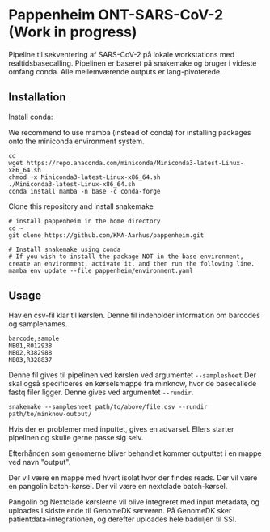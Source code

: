 # Pappenheim ONT-SARS-CoV-2 (Work in progress)
Pipeline til sekventering af SARS-CoV-2 på lokale workstations med realtidsbasecalling. Pipelinen er baseret på snakemake og bruger i videste omfang conda. Alle mellemværende outputs er lang-pivoterede.





## Installation 


Install conda:

We recommend to use mamba (instead of conda) for installing packages onto the miniconda environment system.
```
cd
wget https://repo.anaconda.com/miniconda/Miniconda3-latest-Linux-x86_64.sh
chmod +x Miniconda3-latest-Linux-x86_64.sh
./Miniconda3-latest-Linux-x86_64.sh
conda install mamba -n base -c conda-forge
```

Clone this repository and install snakemake

```
# install pappenheim in the home directory
cd ~
git clone https://github.com/KMA-Aarhus/pappenheim.git

# Install snakemake using conda
# If you wish to install the package NOT in the base environment, create an environment, activate it, and then run the following line.
mamba env update --file pappenheim/environment.yaml 
```


## Usage

Hav en csv-fil klar til kørslen. Denne fil indeholder information om barcodes og samplenames.

```
barcode,sample
NB01,R012938
NB02,R382988
NB03,R328837
```

Denne fil gives til pipelinen ved kørslen ved argumentet `--samplesheet`
Der skal også specificeres en kørselsmappe fra minknow, hvor de basecallede fastq filer ligger. Denne gives ved argumentet `--rundir`.

```
snakemake --samplesheet path/to/above/file.csv --rundir path/to/minknow-output/
```



Hvis der er problemer med inputtet, gives en advarsel.
Ellers starter pipelinen og skulle gerne passe sig selv.

Efterhånden som genomerne bliver behandlet kommer outputtet i en mappe ved navn "output".

Der vil være en mappe med hvert isolat hvor der findes reads.
Der vil være en pangolin batch-kørsel.
Der vil være en nextclade batch-kørsel.

Pangolin og Nextclade kørslerne vil blive integreret med input metadata, og uploades i sidste ende til GenomeDK serveren.
På GenomeDK sker patientdata-integrationen, og derefter uploades hele baduljen til SSI.


